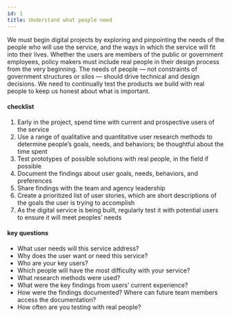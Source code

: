 ```yaml
---
id: 1
title: Understand what people need
---
```


We must begin digital projects by exploring and pinpointing the needs of the people who will use the service, and the ways in which the service will fit into their lives. Whether the users are members of the public or government employees, policy makers must include real people in their design process from the very beginning. The needs of people — not constraints of government structures or silos — should drive technical and design decisions. We need to continually test the products we build with real people to keep us honest about what is important.

#### checklist
1. Early in the project, spend time with current and prospective users of the service
2. Use a range of qualitative and quantitative user research methods to determine people’s goals, needs, and behaviors; be thoughtful about the time spent
3. Test prototypes of possible solutions with real people, in the field if possible
4. Document the findings about user goals, needs, behaviors, and preferences
5. Share findings with the team and agency leadership
6. Create a prioritized list of user stories, which are short descriptions of the goals the user is trying to accomplish
7. As the digital service is being built, regularly test it with potential users to ensure it will meet peoples’ needs

#### key questions
- What user needs will this service address?
- Why does the user want or need this service?
- Who are your key users?
- Which people will have the most difficulty with your service?
- What research methods were used?
- What were the key findings from users’ current experience?
- How were the findings documented? Where can future team members access the documentation?
- How often are you testing with real people?
